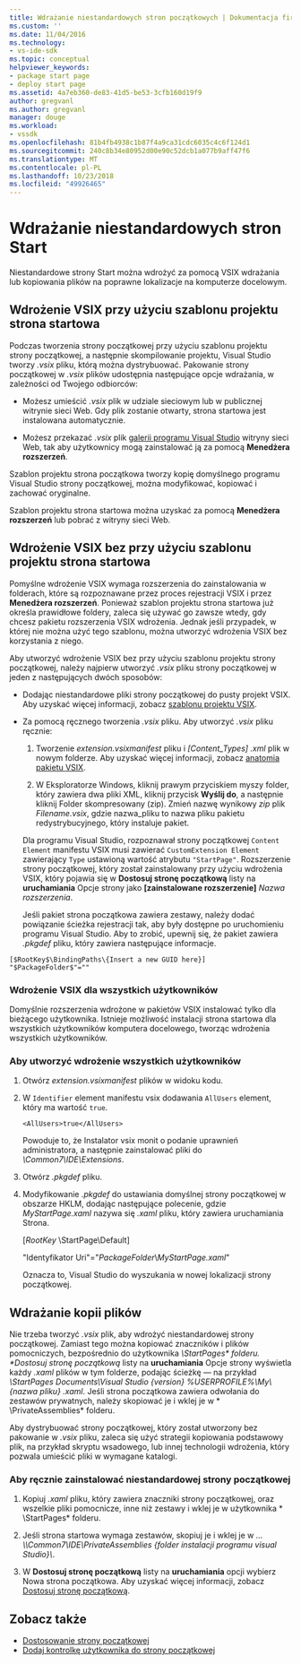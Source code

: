```yaml
---
title: Wdrażanie niestandardowych stron początkowych | Dokumentacja firmy Microsoft
ms.custom: ''
ms.date: 11/04/2016
ms.technology:
- vs-ide-sdk
ms.topic: conceptual
helpviewer_keywords:
- package start page
- deploy start page
ms.assetid: 4a7eb360-de83-41d5-be53-3cfb160d19f9
author: gregvanl
ms.author: gregvanl
manager: douge
ms.workload:
- vssdk
ms.openlocfilehash: 81b4fb4938c1b87f4a9ca31cdc6035c4c6f124d1
ms.sourcegitcommit: 240c8b34e80952d00e90c52dcb1a077b9aff47f6
ms.translationtype: MT
ms.contentlocale: pl-PL
ms.lasthandoff: 10/23/2018
ms.locfileid: "49926465"
---
```

# <a name="deploy-custom-start-pages"></a>Wdrażanie niestandardowych stron Start

Niestandardowe strony Start można wdrożyć za pomocą VSIX wdrażania lub kopiowania plików na poprawne lokalizacje na komputerze docelowym.

## <a name="vsix-deployment-by-using-the-start-page-project-template"></a>Wdrożenie VSIX przy użyciu szablonu projektu strona startowa

Podczas tworzenia strony początkowej przy użyciu szablonu projektu strony początkowej, a następnie skompilowanie projektu, Visual Studio tworzy *.vsix* pliku, którą można dystrybuować. Pakowanie strony początkowej w *.vsix* plików udostępnia następujące opcje wdrażania, w zależności od Twojego odbiorców:

-   Możesz umieścić *.vsix* plik w udziale sieciowym lub w publicznej witrynie sieci Web. Gdy plik zostanie otwarty, strona startowa jest instalowana automatycznie.

-   Możesz przekazać *.vsix* plik [galerii programu Visual Studio](http://go.microsoft.com/fwlink/?LinkID=123847) witryny sieci Web, tak aby użytkownicy mogą zainstalować ją za pomocą **Menedżera rozszerzeń**.

Szablon projektu strona początkowa tworzy kopię domyślnego programu Visual Studio strony początkowej, można modyfikować, kopiować i zachować oryginalne.

Szablon projektu strona startowa można uzyskać za pomocą **Menedżera rozszerzeń** lub pobrać z witryny sieci Web.

## <a name="vsix-deployment-without-using-the-start-page-project-template"></a>Wdrożenie VSIX bez przy użyciu szablonu projektu strona startowa
 Pomyślne wdrożenie VSIX wymaga rozszerzenia do zainstalowania w folderach, które są rozpoznawane przez proces rejestracji VSIX i przez **Menedżera rozszerzeń**. Ponieważ szablon projektu strona startowa już określa prawidłowe foldery, zaleca się używać go zawsze wtedy, gdy chcesz pakietu rozszerzenia VSIX wdrożenia. Jednak jeśli przypadek, w której nie można użyć tego szablonu, można utworzyć wdrożenia VSIX bez korzystania z niego.

 Aby utworzyć wdrożenie VSIX bez przy użyciu szablonu projektu strony początkowej, należy najpierw utworzyć *.vsix* pliku strony początkowej w jeden z następujących dwóch sposobów:

- Dodając niestandardowe pliki strony początkowej do pusty projekt VSIX. Aby uzyskać więcej informacji, zobacz [szablonu projektu VSIX](../extensibility/vsix-project-template.md).

- Za pomocą ręcznego tworzenia *.vsix* pliku. Aby utworzyć *.vsix* pliku ręcznie:

  1.  Tworzenie *extension.vsixmanifest* pliku i *[Content_Types] .xml* plik w nowym folderze. Aby uzyskać więcej informacji, zobacz [anatomia pakietu VSIX](../extensibility/anatomy-of-a-vsix-package.md).

  2.  W Eksploratorze Windows, kliknij prawym przyciskiem myszy folder, który zawiera dwa pliki XML, kliknij przycisk **Wyślij do**, a następnie kliknij Folder skompresowany (zip). Zmień nazwę wynikowy *zip* plik *Filename.vsix*, gdzie nazwa_pliku to nazwa pliku pakietu redystrybucyjnego, który instaluje pakiet.

  Dla programu Visual Studio, rozpoznawał strony początkowej `Content Element` manifestu VSIX musi zawierać `CustomExtension Element` zawierający `Type` ustawioną wartość atrybutu `"StartPage"`. Rozszerzenie strony początkowej, który został zainstalowany przy użyciu wdrożenia VSIX, który pojawia się w **Dostosuj stronę początkową** listy na **uruchamiania** Opcje strony jako **[zainstalowane rozszerzenie]** *Nazwa rozszerzenia*.

  Jeśli pakiet strona początkowa zawiera zestawy, należy dodać powiązanie ścieżka rejestracji tak, aby były dostępne po uruchomieniu programu Visual Studio. Aby to zrobić, upewnij się, że pakiet zawiera *.pkgdef* pliku, który zawiera następujące informacje.

```
[$RootKey$\BindingPaths\{Insert a new GUID here}]
"$PackageFolder$"=""
```

### <a name="vsix-deployment-for-all-users"></a>Wdrożenie VSIX dla wszystkich użytkowników
 Domyślnie rozszerzenia wdrożone w pakietów VSIX instalować tylko dla bieżącego użytkownika. Istnieje możliwość instalacji strona startowa dla wszystkich użytkowników komputera docelowego, tworząc wdrożenia wszystkich użytkowników.

### <a name="to-create-an-all-users-deployment"></a>Aby utworzyć wdrożenie wszystkich użytkowników

1.  Otwórz *extension.vsixmanifest* plików w widoku kodu.

2.  W `Identifier` element manifestu vsix dodawania `AllUsers` element, który ma wartość `true`.

    ```
    <AllUsers>true</AllUsers>
    ```

     Powoduje to, że Instalator vsix monit o podanie uprawnień administratora, a następnie zainstalować pliki do *\Common7\IDE\Extensions*.

3.  Otwórz *.pkgdef* pliku.

4.  Modyfikowanie *.pkgdef* do ustawiania domyślnej strony początkowej w obszarze HKLM, dodając następujące polecenie, gdzie *MyStartPage.xaml* nazywa się *.xaml* pliku, który zawiera uruchamiania Strona.

     [$RootKey$ \StartPage\Default]

     "Identyfikator Uri"="$PackageFolder$\\*MyStartPage.xaml*"

     Oznacza to, Visual Studio do wyszukania w nowej lokalizacji strony początkowej.

## <a name="file-copy-deployment"></a>Wdrażanie kopii plików
 Nie trzeba tworzyć *.vsix* plik, aby wdrożyć niestandardowej strony początkowej. Zamiast tego można kopiować znaczników i plików pomocniczych, bezpośrednio do użytkownika <em>\StartPages\* folderu. **Dostosuj stronę początkową</em>*  listy na **uruchamiania** Opcje strony wyświetla każdy *.xaml* plików w tym folderze, podając ścieżkę — na przykład *\StartPages Documents\Visual Studio {version} %USERPROFILE%\My\\{nazwa pliku} .xaml*. Jeśli strona początkowa zawiera odwołania do zestawów prywatnych, należy skopiować je i wklej je w * \PrivateAssemblies\* folderu.

 Aby dystrybuować strony początkowej, który został utworzony bez pakowanie w *.vsix* pliku, zaleca się użyć strategii kopiowania podstawowy plik, na przykład skryptu wsadowego, lub innej technologii wdrożenia, który pozwala umieścić pliki w wymagane katalogi.

### <a name="to-manually-install-a-custom-start-page"></a>Aby ręcznie zainstalować niestandardowej strony początkowej

1.  Kopiuj *.xaml* pliku, który zawiera znaczniki strony początkowej, oraz wszelkie pliki pomocnicze, inne niż zestawy i wklej je w użytkownika * \StartPages\* folderu.

2.  Jeśli strona startowa wymaga zestawów, skopiuj je i wklej je w *... \\\Common7\IDE\PrivateAssemblies {folder instalacji programu visual Studio}\\*.

3.  W **Dostosuj stronę początkową** listy na **uruchamiania** opcji wybierz Nowa strona początkowa. Aby uzyskać więcej informacji, zobacz [Dostosuj stronę początkową](../ide/customizing-the-start-page-for-visual-studio.md).

## <a name="see-also"></a>Zobacz także

- [Dostosowanie strony początkowej](../ide/customizing-the-start-page-for-visual-studio.md)
- [Dodaj kontrolkę użytkownika do strony początkowej](../extensibility/adding-user-control-to-the-start-page.md)